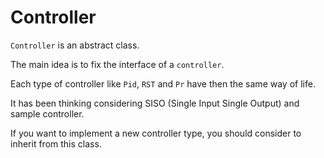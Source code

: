 # Controller 

`Controller` is an abstract class.

The main idea is to fix the interface of a `controller`.

Each type of controller like `Pid`, `RST` and `Pr` have then the same way of life.

It has been thinking considering SISO (Single Input Single Output) and sample controller.

If you want to implement a new controller type, you should consider to inherit from this
class.

